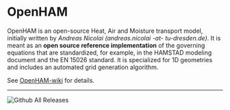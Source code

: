 # OpenHAM

OpenHAM is an open-source Heat, Air and Moisture transport model, initially written by *Andreas Nicolai (andreas.nicolai -at- tu-dresden.de)*. 
It is meant as an **open source reference implementation** of the governing equations that are standardized, for example, in the HAMSTAD modeling document and the EN 15026 standard. It is specialized for 1D geometries and includes an automated grid generation algorithm.

See [OpenHAM-wiki](../../wiki) for details.


----
![Github All Releases](https://img.shields.io/github/downloads/ghorwin/OpenHAM/total.svg)

